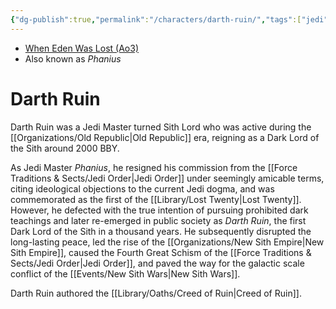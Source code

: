 ```yaml
---
{"dg-publish":true,"permalink":"/characters/darth-ruin/","tags":["jedi","forcesensitive"],"noteIcon":"saber1"}
---
```


- [When Eden Was Lost (Ao3)](https://archiveofourown.org/works/19334440/chapters/45992584)
- Also known as *Phanius*
# Darth Ruin
Darth Ruin was a Jedi Master turned Sith Lord who was active during the [[Organizations/Old Republic\|Old Republic]] era, reigning as a Dark Lord of the Sith around 2000 BBY. 

As Jedi Master *Phanius*, he resigned his commission from the [[Force Traditions & Sects/Jedi Order\|Jedi Order]] under seemingly amicable terms, citing ideological objections to the current Jedi dogma, and was commemorated as the first of the [[Library/Lost Twenty\|Lost Twenty]]. However, he defected with the true intention of pursuing prohibited dark teachings and later re-emerged in public society as *Darth Ruin*, the first Dark Lord of the Sith in a thousand years. He subsequently disrupted the long-lasting peace, led the rise of the [[Organizations/New Sith Empire\|New Sith Empire]], caused the Fourth Great Schism of the [[Force Traditions & Sects/Jedi Order\|Jedi Order]], and paved the way for the galactic scale conflict of the [[Events/New Sith Wars\|New Sith Wars]].

Darth Ruin authored the [[Library/Oaths/Creed of Ruin\|Creed of Ruin]]. 





